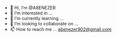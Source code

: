 - 👋 Hi, I’m @A8ENEZER
- 👀 I’m interested in ...
- 🌱 I’m currently learning ...
- 💞️ I’m looking to collaborate on ...
- 📫 How to reach me ... abenezer902@gmail.com

<!---
A8ENEZER/A8ENEZER is a ✨ special ✨ repository because its `README.md` (this file) appears on your GitHub profile.
You can click the Preview link to take a look at your changes.
--->
